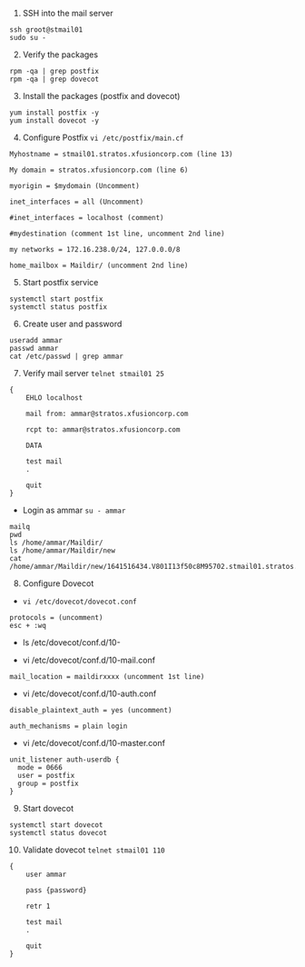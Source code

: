 1. SSH into the mail server
```
ssh groot@stmail01
sudo su -
```

2. Verify the packages
```
rpm -qa | grep postfix
rpm -qa | grep dovecot
```

3. Install the packages (postfix and dovecot)
```
yum install postfix -y
yum install dovecot -y
```

4. Configure Postfix `vi /etc/postfix/main.cf`
```
Myhostname = stmail01.stratos.xfusioncorp.com (line 13)

My domain = stratos.xfusioncorp.com (line 6)

myorigin = $mydomain (Uncomment)

inet_interfaces = all (Uncomment)

#inet_interfaces = localhost (comment)

#mydestination (comment 1st line, uncomment 2nd line)

my networks = 172.16.238.0/24, 127.0.0.0/8

home_mailbox = Maildir/ (uncomment 2nd line)
```

5. Start postfix service
```
systemctl start postfix
systemctl status postfix
```

6. Create user and password
```
useradd ammar
passwd ammar
cat /etc/passwd | grep ammar
```

7. Verify mail server `telnet stmail01 25`
```
{
    EHLO localhost

    mail from: ammar@stratos.xfusioncorp.com

    rcpt to: ammar@stratos.xfusioncorp.com

    DATA
    
    test mail
    .

    quit
}
```

  * Login as ammar `su - ammar`
  ```
  mailq
  pwd
  ls /home/ammar/Maildir/
  ls /home/ammar/Maildir/new
  cat /home/ammar/Maildir/new/1641516434.V801I13f50c8M95702.stmail01.stratos.xfusioncorp.com
  ```

8. Configure Dovecot 
  * `vi /etc/dovecot/dovecot.conf`
  ```
  protocols = (uncomment)
  esc + :wq
  ```

  * ls /etc/dovecot/conf.d/10-

  * vi /etc/dovecot/conf.d/10-mail.conf
  ```
  mail_location = maildirxxxx (uncomment 1st line)
  ```

  * vi /etc/dovecot/conf.d/10-auth.conf
  ```
  disable_plaintext_auth = yes (uncomment)

  auth_mechanisms = plain login
  ```

  * vi /etc/dovecot/conf.d/10-master.conf
  ```
  unit_listener auth-userdb {
    mode = 0666
    user = postfix
    group = postfix
  }
  ```

9. Start dovecot
```
systemctl start dovecot
systemctl status dovecot
```

10. Validate dovecot `telnet stmail01 110`
```
{
    user ammar

    pass {password}

    retr 1

    test mail 
    .

    quit
}
```